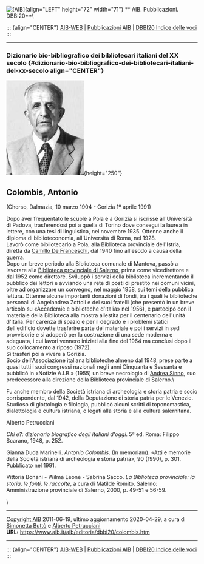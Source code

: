 ![\[AIB\]](/aib/wi/aibv72.gif){align="LEFT" height="72" width="71"}
** AIB. Pubblicazioni. DBBI20**\

::: {align="CENTER"}
[AIB-WEB](/) \| [Pubblicazioni AIB](/pubblicazioni/) \| [DBBI20 Indice
delle voci](dbbi20.htm)
:::

------------------------------------------------------------------------

### Dizionario bio-bibliografico dei bibliotecari italiani del XX secolo {#dizionario-bio-bibliografico-dei-bibliotecari-italiani-del-xx-secolo align="CENTER"}

![\[Ritratto\]](colombis.jpg){height="250"}

## Colombis, Antonio

(Cherso, Dalmazia, 10 marzo 1904 - Gorizia 1º aprile 1991)

Dopo aver frequentato le scuole a Pola e a Gorizia si iscrisse
all\'Università di Padova, trasferendosi poi a quella di Torino dove
conseguì la laurea in lettere, con una tesi di linguistica, nel novembre
1935. Ottenne anche il diploma di biblioteconomia, all\'Università di
Roma, nel 1928.\
Lavorò come bibliotecario a Pola, alla Biblioteca provinciale
dell\'Istria, diretta da [Camillo De Franceschi](defranceschi.htm), dal
1940 fino all\'esodo a causa della guerra.\
Dopo un breve periodo alla Biblioteca comunale di Mantova, passò a
lavorare alla [Biblioteca provinciale di
Salerno](/aib/stor/teche/sa-pro.htm), prima come vicedirettore e dal
1952 come direttore. Sviluppò i servizi della biblioteca incrementando
il pubblico dei lettori e avviando una rete di posti di prestito nei
comuni vicini, oltre ad organizzare un convegno, nel maggio 1958, sui
temi della pubblica lettura. Ottenne alcune importanti donazioni di
fondi, tra i quali le biblioteche personali di Angelandrea Zottoli e dei
suoi fratelli (che presentò in un breve articolo su «Accademie e
biblioteche d\'Italia» nel 1956), e partecipò con il materiale della
Biblioteca alla mostra allestita per il centenario dell\'unità
d\'Italia. Per carenza di spazio e per il degrado e i problemi statici
dell\'edificio dovette trasferire parte del materiale e poi i servizi in
sedi provvisorie e si adoperò per la costruzione di una sede moderna e
adeguata, i cui lavori vennero iniziati alla fine del 1964 ma conclusi
dopo il suo collocamento a riposo (1972).\
Si trasferì poi a vivere a Gorizia.\
Socio dell\'Associazione italiana biblioteche almeno dal 1948, prese
parte a quasi tutti i suoi congressi nazionali negli anni Cinquanta e
Sessanta e pubblicò in «Notizie A.I.B.» (1955) un breve necrologio di
[Andrea Sinno](sinno.htm), suo predecessore alla direzione della
Biblioteca provinciale di Salerno.\

Fu anche membro della Società istriana di archeologia e storia patria e
socio corrispondente, dal 1942, della Deputazione di storia patria per
le Venezie.\
Studioso di glottologia e filologia, pubblicò alcuni scritti di
toponomastica, dialettologia e cultura istriana, o legati alla storia e
alla cultura salernitana.

Alberto Petrucciani

*Chi è?: dizionario biografico degli italiani d\'oggi*. 5ª ed. Roma:
Filippo Scarano, 1948, p. 252.

Gianna Duda Marinelli. *Antonio Colombis*. (In memoriam). «Atti e
memorie della Società istriana di archeologia e storia patria», 90
(1990), p. 301. Pubblicato nel 1991.

Vittoria Bonani - Wilma Leone - Sabrina Sacco. *La Biblioteca
provinciale: la storia, le fonti, le raccolte*, a cura di Matilde
Romito. Salerno: Amministrazione provinciale di Salerno, 2000, p. 49-51
e 56-59.

\

------------------------------------------------------------------------

[Copyright AIB](/su-questo-sito/dichiarazione-di-copyright-aib-web/)
2011-06-19, ultimo aggiornamento 2020-04-29, a cura di [Simonetta
Buttò](/aib/redazione3.htm) e [Alberto
Petrucciani](/su-questo-sito/redazione-aib-web/)\
**URL:** https://www.aib.it/aib/editoria/dbbi20/colombis.htm

------------------------------------------------------------------------

::: {align="CENTER"}
[AIB-WEB](/) \| [Pubblicazioni AIB](/pubblicazioni/) \| [DBBI20 Indice
delle voci](dbbi20.htm)
:::

